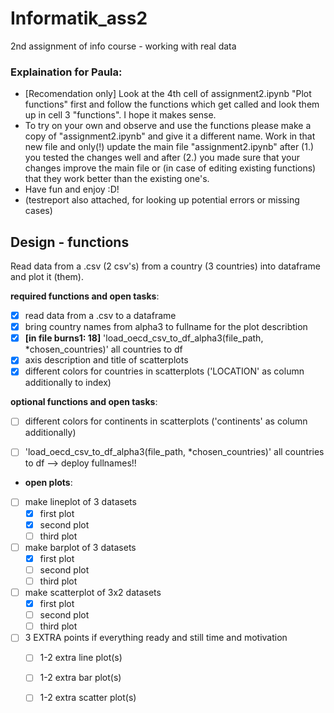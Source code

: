 # Informatik_ass2
2nd assignment of info course - working with real data

### Explaination for Paula:
- [Recomendation only] Look at the 4th cell of assignment2.ipynb "Plot functions" first
and follow the functions which get called and look them up in cell 3 "functions". I hope it makes sense.
- To try on your own and observe and use the functions please make a copy of "assignment2.ipynb" and
give it a different name. Work in that new file and only(!) update the main file "assignment2.ipynb" after
  (1.) you tested the changes well and after (2.) you made sure that your changes improve the main file
or (in case of editing existing functions) that they work better than the existing one's.
- Have fun and enjoy :D!
- (testreport also attached, for looking up potential errors or missing cases)

## Design - functions
Read data from a .csv (2 csv's) from a country (3 countries) into dataframe and plot it (them).

**required functions and open tasks**:
- [x] read data from a .csv to a dataframe
- [x] bring country names from alpha3 to fullname for the plot describtion
- [x] **[in file burns1: 18]** 'load_oecd_csv_to_df_alpha3(file_path, *chosen_countries)' all countries to df
- [x] axis description and title of scatterplots
- [x] different colors for countries in scatterplots ('LOCATION' as column additionally to index)

**optional functions and open tasks**:
- [ ] different colors for continents in scatterplots ('continents' as column additionally)
- [ ] 'load_oecd_csv_to_df_alpha3(file_path, *chosen_countries)' all countries to df --> deploy fullnames!!


- **open plots**:
- [ ] make lineplot of 3 datasets
  - [x] first plot
  - [x] second plot
  - [ ] third plot
- [ ] make barplot of 3 datasets
  - [x] first plot
  - [ ] second plot
  - [ ] third plot
- [ ] make scatterplot of 3x2 datasets
  - [x] first plot
  - [ ] second plot
  - [ ] third plot
- [ ] 3 EXTRA points if everything ready and still time and motivation
  - [ ] 1-2 extra line plot(s)
  - [ ] 1-2 extra bar plot(s)
  - [ ] 1-2 extra scatter plot(s)

